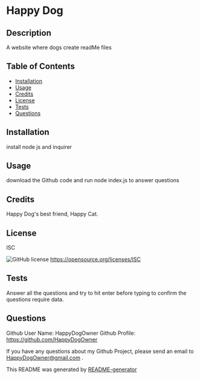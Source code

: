 # Happy Dog
  
  ## Description
  A website where dogs create readMe files

  ## Table of Contents
  - [Installation](#installation)
  - [Usage](#usage)
  - [Credits](#credits)
  - [License](#license)
  - [Tests](#tests)
  - [Questions](#questions)

  ## Installation
  install node js and inquirer
  
  ## Usage
  download the Github code and run node index.js to answer questions

  ## Credits
  Happy Dog's best friend, Happy Cat.

  ## License 
  ISC

  ![GitHub license](https://img.shields.io/badge/license-ISC-blue.svg)
    https://opensource.org/licenses/ISC
  

  ## Tests

  Answer all the questions and try to hit enter before typing to confirm  the questions require  data.

  ## Questions
  Github User Name: HappyDogOwner
  Github Profile: https://github.com/HappyDogOwner

  If you have any questions about my Github Project, please send an email to HappyDogOwner@gmail.com .

  This README was generated by [README-generator](https://github.com/ChelseaLuevano/M9-ReadMe-Generator)
